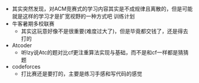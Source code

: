 - 其实突然发现，对ACM竞赛式的学习内容其实是不成规律且离散的，但是可能就是这样的学习才是扩宽视野的一种方式吧
训练计划
- 牛客暑期多校联赛
	- 其实这玩意好像不是很重要(难度过大了)，但是毕竟都交钱了，还是得去打的
- Atcoder
	- 听lzy说Atc的题对比cf更注重算法实现与基础，而不是和cf一样都是猜猜题
- codeforces
	- 打比赛还是要打的，主要是练习手感和写代码的感觉

